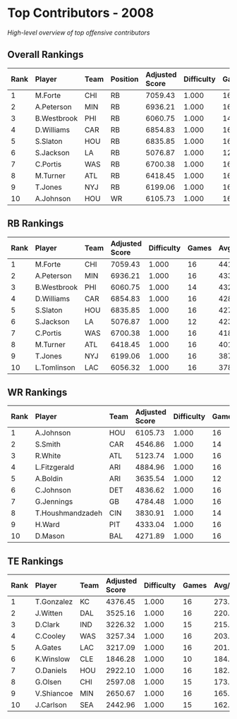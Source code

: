 # Top Contributors - 2008

*High-level overview of top offensive contributors*

## Overall Rankings

| Rank | Player      | Team | Position | Adjusted Score | Difficulty | Games | Avg/Game | Typical | Consistency | Trend      |
| :----| :-----------| :----| :--------| :--------------| :----------| :-----| :--------| :-------| :-----------| :----------|
| 1    | M.Forte     | CHI  | RB       | 7059.43        | 1.000      | 16    | 441.21   | 413.68  | 8/2/6       | Stable     |
| 2    | A.Peterson  | MIN  | RB       | 6936.21        | 1.000      | 16    | 433.51   | 382.68  | 8/1/7       | Stable     |
| 3    | B.Westbrook | PHI  | RB       | 6060.75        | 1.000      | 14    | 432.91   | 359.51  | 7/0/7       | Decreasing |
| 4    | D.Williams  | CAR  | RB       | 6854.83        | 1.000      | 16    | 428.43   | 363.57  | 8/1/7       | Increasing |
| 5    | S.Slaton    | HOU  | RB       | 6835.85        | 1.000      | 16    | 427.24   | 396.32  | 8/0/8       | Increasing |
| 6    | S.Jackson   | LA   | RB       | 5076.87        | 1.000      | 12    | 423.07   | 417.15  | 4/1/7       | Stable     |
| 7    | C.Portis    | WAS  | RB       | 6700.38        | 1.000      | 16    | 418.77   | 462.00  | 8/6/2       | Decreasing |
| 8    | M.Turner    | ATL  | RB       | 6418.45        | 1.000      | 16    | 401.15   | 366.54  | 8/2/6       | Increasing |
| 9    | T.Jones     | NYJ  | RB       | 6199.06        | 1.000      | 16    | 387.44   | 413.41  | 8/3/5       | Increasing |
| 10   | A.Johnson   | HOU  | WR       | 6105.73        | 1.000      | 16    | 381.61   | 341.59  | 8/1/7       | Stable     |

## RB Rankings

| Rank | Player      | Team | Adjusted Score | Difficulty | Games | Avg/Game | Typical | Consistency | Trend      |
| :----| :-----------| :----| :--------------| :----------| :-----| :--------| :-------| :-----------| :----------|
| 1    | M.Forte     | CHI  | 7059.43        | 1.000      | 16    | 441.21   | 413.68  | 8/2/6       | Stable     |
| 2    | A.Peterson  | MIN  | 6936.21        | 1.000      | 16    | 433.51   | 382.68  | 8/1/7       | Stable     |
| 3    | B.Westbrook | PHI  | 6060.75        | 1.000      | 14    | 432.91   | 359.51  | 7/0/7       | Decreasing |
| 4    | D.Williams  | CAR  | 6854.83        | 1.000      | 16    | 428.43   | 363.57  | 8/1/7       | Increasing |
| 5    | S.Slaton    | HOU  | 6835.85        | 1.000      | 16    | 427.24   | 396.32  | 8/0/8       | Increasing |
| 6    | S.Jackson   | LA   | 5076.87        | 1.000      | 12    | 423.07   | 417.15  | 4/1/7       | Stable     |
| 7    | C.Portis    | WAS  | 6700.38        | 1.000      | 16    | 418.77   | 462.00  | 8/6/2       | Decreasing |
| 8    | M.Turner    | ATL  | 6418.45        | 1.000      | 16    | 401.15   | 366.54  | 8/2/6       | Increasing |
| 9    | T.Jones     | NYJ  | 6199.06        | 1.000      | 16    | 387.44   | 413.41  | 8/3/5       | Increasing |
| 10   | L.Tomlinson | LAC  | 6056.32        | 1.000      | 16    | 378.52   | 340.01  | 8/2/6       | Stable     |

## WR Rankings

| Rank | Player           | Team | Adjusted Score | Difficulty | Games | Avg/Game | Typical | Consistency | Trend      |
| :----| :----------------| :----| :--------------| :----------| :-----| :--------| :-------| :-----------| :----------|
| 1    | A.Johnson        | HOU  | 6105.73        | 1.000      | 16    | 381.61   | 341.59  | 8/1/7       | Stable     |
| 2    | S.Smith          | CAR  | 4546.86        | 1.000      | 14    | 324.78   | 341.69  | 7/0/7       | Increasing |
| 3    | R.White          | ATL  | 5123.74        | 1.000      | 16    | 320.23   | 277.97  | 8/1/7       | Decreasing |
| 4    | L.Fitzgerald     | ARI  | 4884.96        | 1.000      | 16    | 305.31   | 307.40  | 7/1/8       | Stable     |
| 5    | A.Boldin         | ARI  | 3635.54        | 1.000      | 12    | 302.96   | 289.25  | 4/1/7       | Stable     |
| 6    | C.Johnson        | DET  | 4836.62        | 1.000      | 16    | 302.29   | 336.81  | 8/4/4       | Stable     |
| 7    | G.Jennings       | GB   | 4784.48        | 1.000      | 16    | 299.03   | 287.24  | 8/1/7       | Decreasing |
| 8    | T.Houshmandzadeh | CIN  | 3830.91        | 1.000      | 14    | 273.64   | 215.38  | 5/3/6       | Decreasing |
| 9    | H.Ward           | PIT  | 4333.04        | 1.000      | 16    | 270.81   | 250.99  | 6/3/7       | Increasing |
| 10   | D.Mason          | BAL  | 4271.89        | 1.000      | 16    | 266.99   | 255.48  | 8/2/6       | Stable     |

## TE Rankings

| Rank | Player     | Team | Adjusted Score | Difficulty | Games | Avg/Game | Typical | Consistency | Trend      |
| :----| :----------| :----| :--------------| :----------| :-----| :--------| :-------| :-----------| :----------|
| 1    | T.Gonzalez | KC   | 4376.45        | 1.000      | 16    | 273.53   | 263.91  | 8/2/6       | Increasing |
| 2    | J.Witten   | DAL  | 3525.16        | 1.000      | 16    | 220.32   | 187.59  | 8/1/7       | Stable     |
| 3    | D.Clark    | IND  | 3226.32        | 1.000      | 15    | 215.09   | 187.53  | 5/2/8       | Stable     |
| 4    | C.Cooley   | WAS  | 3257.34        | 1.000      | 16    | 203.58   | 205.43  | 8/3/5       | Increasing |
| 5    | A.Gates    | LAC  | 3217.09        | 1.000      | 16    | 201.07   | 185.36  | 8/1/7       | Decreasing |
| 6    | K.Winslow  | CLE  | 1846.28        | 1.000      | 10    | 184.63   | 155.22  | 5/0/5       | Decreasing |
| 7    | O.Daniels  | HOU  | 2922.10        | 1.000      | 16    | 182.63   | 181.69  | 8/0/8       | Decreasing |
| 8    | G.Olsen    | CHI  | 2597.08        | 1.000      | 15    | 173.14   | 168.97  | 7/2/6       | Increasing |
| 9    | V.Shiancoe | MIN  | 2650.67        | 1.000      | 16    | 165.67   | 150.20  | 8/2/6       | Decreasing |
| 10   | J.Carlson  | SEA  | 2442.96        | 1.000      | 15    | 162.86   | 159.15  | 6/1/8       | Increasing |

